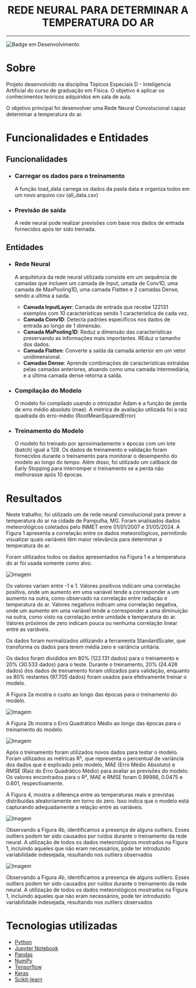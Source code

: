 <h1 align="center">
  REDE NEURAL PARA DETERMINAR A TEMPERATURA DO AR
</h1>

<hr>

![Badge em Desenvolvimento](http://img.shields.io/static/v1?label=STATUS&message=Completo&color=GREEN&style=for-the-badge)

# Sobre

 Projeto desenvolvido na disciplina Tópicos Especiais D - Inteligencia Artificial do curso de graduação em Física. O objetivo é aplicar os conhecimentos teóricos adquiridos em sala de aula.

 O objetivo principal foi desenvolver uma Rede Neural Convolucional capaz determinar a temperatura do ar.

# Funcionalidades e Entidades

## Funcionalidades
- ### Carregar os dados para o treinamento
  A função load_data carrega os dados da pasta data e organiza todos em um novo arquivo csv (all_data.csv)

- ### Previsão de saída
  A rede neural pode realizar previsões com base nos dados de entrada fornecidos após ter sido treinada.

## Entidades
- ### Rede Neural
  A arquitetura da rede neural utilizada consiste em um sequência de camadas que incluem um camada de Input, umada de Conv1D, uma camada de MaxPooling1D, uma camada Flatten e 2 camadas Dense, sendo a ultima a saida.

  - **Camada InputLayer**: Camada de entrada que recebe 122131 exemplos com 10 características sendo 1 característica de cada vez.
  - **Camada Conv1D**: Detecta padrões específicos nos dados de entrada ao longo de 1 dimensão.
  - **Camada MaPooling1D**: Reduz a dimensão das características preservando as informações mais importantes. REduz o tamanho dos dados.
  - **Camada Flatten**: Converte a saída da camada anterior em um vetor unidimensional.
  - **Camadas Dense**: Aprende combinações de características extraídas pelas camadas anteriores, atuando como uma camada intermediária, e a última camada dense retorna a saída.

- ### Compilação do Modelo
  O modelo foi compilado usando o otmizador Adam e a função de perda de erro médio absoluto (mae). A métrica de avaliação utilizada foi a raiz quadrada do erro-médio (RootMeanSquaredError)

- ### Treinamento do Modelo
  O modelo foi treinado por aproximadamente x épocas com um lote (batch) igual a 128. Os dados de treinamento e validação foram fornecidos durante o treinamento para monitorar o desempenho do modelo ao longo do tempo. Além disso, foi utilizado um callback de Early Stopping para interromper o treinamento se a perda não melhorasse após 10 épocas.

# Resultados

Neste trabalho, foi utilizado um de rede neural convolucional para prever a temperatura do ar na cidade de Pampulha, MG. Foram analisados dados meteorológicos coletados pelo INMET entre 01/01/2007 e 31/05/2024. A Figura 1 apresenta a correlação entre os dados meteorológicos, permitindo visualizar quais variáveis têm maior relevância para determinar a temperatura do ar. 

Foram utilizados todos os dados apresentados na Figura 1 e a temperatura do ar foi usada somente como alvo.

![Imagem](img/matriz.png)

Os valores variam entre -1 e 1. Valores positivos indicam uma correlação positiva, onde um aumento em uma variável tende a corresponder a um aumento na outra, como observado na correlação entre radiação e temperatura do ar. Valores negativos indicam uma  correlação negativa, onde um aumento em uma variável tende a  corresponder a uma diminuição na outra, como visto na correlação  entre umidade e temperatura do ar. Valores próximos de zero indicam  pouca ou nenhuma correlação linear entre as variáveis.

Os dados foram normalizados utilizando a ferramenta StandardScaler, que transforma os dados para terem média zero e variância unitária.

Os dados foram divididos em 80% (122.131 dados) para o treinamento e 20% (30.533 dados) para o teste. Durante o treinamento, 20% (24.426  dados) dos dados de treinamento foram utilizados para validação,  enquanto os 80% restantes (97.705 dados) foram usados para  efetivamente treinar o modelo.

A Figura 2a mostra o custo ao longo das épocas para o treinamento do modelo.

![Imagem](img/perda%20x%20custo.png)

A Figura 2b mostra o Erro Quadrático Médio ao longo das épocas para o treinamento do modelo.

![Imagem](img/rmse%20x%20epocas.png)

Após o treinamento foram utilizados novos dados para testar o modelo. Foram utilizados as métricas R², que representa o percentual de variância dos dados que é explicado pelo modelo, MAE (Erro Médio Absoluto) e RMSE (Raiz do Erro Quadrático Médio) para avaliar as previsões do modelo. Os valores encontrados para o R², MAE e RMSE foram 0.99986, 0.0475 e 0.601, respectivamente.

A Figura 4, mostra a diferença entre as temperaturas reais e previstas distribuídas aleatoriamente em 
torno do zero. Isso indica que o modelo está capturando adequadamente a relação entre as variáveis.

![Imagem](img/dados-previstos%20x%20dados%20reais.png)

Observando a Figura 4b, identificamos a presença de alguns outliers. Esses outliers podem ter sido causados por ruídos durante o treinamento da rede  neural. A utilização de todos os dados meteorológicos mostrados na Figura 1, incluindo aqueles que não eram necessários, pode ter introduzido variabilidade indesejada, resultando nos outliers observados

![Imagem](img/residuos.png)

Observando a Figura 4b, identificamos a presença 
de alguns outliers. Esses outliers podem ter sido 
causados por ruídos durante o treinamento da rede 
neural. A utilização de todos os dados 
meteorológicos mostrados na Figura 1, incluindo 
aqueles que não eram necessários, pode ter 
introduzido variabilidade indesejada, resultando 
nos outliers observados

# Tecnologias utilizadas

- [Python](https://www.python.org)
- [Jupyter Notebook](https://jupyter.org)
- [Pandas](https://pandas.pydata.org)
- [NumPy](https://numpy.org)
- [Tensorflow](https://www.tensorflow.org)
- [Keras](https://keras.io)
- [Scikit-learn](https://scikit-learn.org/stable/)
